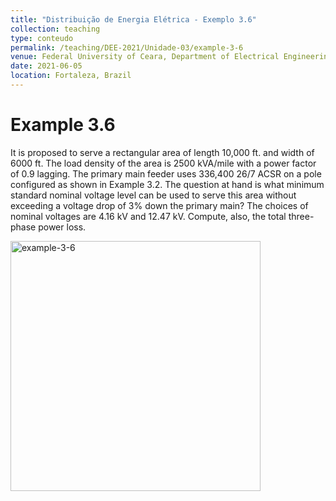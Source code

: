 ```yaml
---
title: "Distribuição de Energia Elétrica - Exemplo 3.6"
collection: teaching
type: conteudo
permalink: /teaching/DEE-2021/Unidade-03/example-3-6
venue: Federal University of Ceara, Department of Electrical Engineering
date: 2021-06-05
location: Fortaleza, Brazil
---
```


# Example 3.6

It is proposed to serve a rectangular area of length 10,000 ft. and width of 6000 ft. The load density of the area is 2500 kVA/mile with a power factor of 0.9 lagging. The primary main feeder uses 336,400 26/7 ACSR on a pole configured as shown in Example 3.2. The question at hand is what minimum standard nominal voltage level can be used to serve this area without exceeding a voltage drop of 3% down the primary main? The choices of nominal voltages are 4.16 kV and 12.47 kV. Compute, also, the total three-phase power loss.

<div class="text-center">
    <img src="{{ '/teaching/DEE-2021/Unidade-03/example-3-6.png'|url }}" alt="example-3-6" width="400">
</div>

